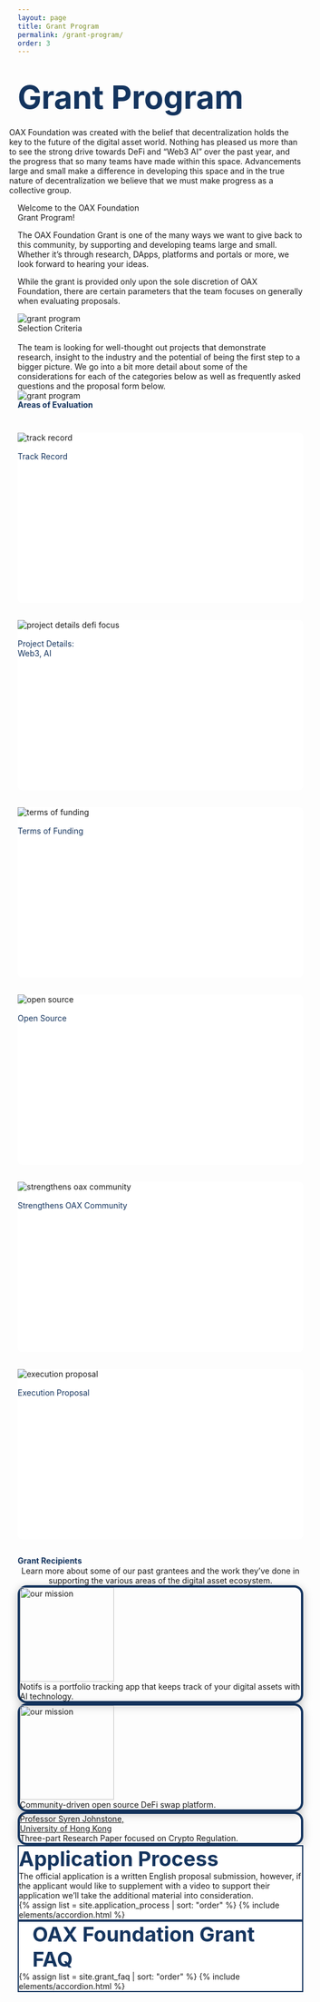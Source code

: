 ```yaml
---
layout: page
title: Grant Program
permalink: /grant-program/
order: 3
---
```

<div class="d-flex flex-column grant-hero" style="background-size: cover; justify-content: center;">
    <div class="container">
        <div class="d-flex d-flex flex-column flex-lg-row row flex-grow-1" style="z-index: 1; margin-left: 0">
            <h1 class="page-title blue1 w-100 w-lg-50">
                <div class="animate__animated animate__fadeInUp" style="color: #14345E; font-size: 56; font-weight: bold;">Grant Program</div>
            </h1>
        </div>
        <div class="d-flex flex-row flex-wrap anchors align-items-center grant-hero-sub" style="z-index: 1;">
            <p class="page-subheading col" style="margin-left: -15px;">OAX Foundation was created with the belief that decentralization holds the key to the future of the digital asset world. Nothing has pleased us more than to see the strong drive towards DeFi and “Web3 AI” over the past year, and the progress that so many teams have made within this space. Advancements large and small make a difference in developing this space and in the true nature of decentralization we believe that we must make progress as a collective group.
            </p>
        </div>
    </div>
</div>
<div id="welcome" class="bg-white pt-5 mt-5 sections" style="background: url('/assets/grant-program/bg3.jpg') no-repeat; background-size: cover;">
    <div class="section py-5">
        <div class="container">
            <div class="d-flex flex-column-reverse flex-lg-row row">
                <div class="d-flex flex-column col mt-5 mt-lg-0">
                    <div class="d-flex flex-row">
                        <div class="section--title style-2 mr-2">Welcome to the OAX Foundation</div>
                    </div>
                    <div class="d-flex flex-row align-items-center mb-4">
                        <div class="section--title style-2 mr-4">Grant Program!</div>
                    </div>
                    <div class="section--description style-2 mt-4" style="font-weight: 400;">
                        <p class="mb-4">The OAX Foundation Grant is one of the many ways we want to give back to this community, by supporting and developing teams large and small. Whether it’s through research, DApps, platforms and portals or more, we look forward to hearing your ideas.</p>
                        <p>While the grant is provided only upon the sole discretion of OAX Foundation, there are certain parameters that the team focuses on generally when evaluating proposals.</p>
                    </div>
                </div>
                <div class="col d-flex flex-row justify-content-center align-items-top ml-lg-0">                    
                    <img class="grant-welcome-img" src="{{ '/assets/grant-program/Grant-Page-block-1.png' }}" alt="grant program"/>
                </div>
            </div>
        </div>
    </div>
    <div class="section pb-5">
        <div class="container">            
            <div class="d-flex flex-column-reverse flex-lg-row-reverse">
                <div class="d-flex flex-column col justify-content-center mt-5 mt-lg-0 px-0">
                    <div class="section--title style-2 mr-2">Selection Criteria</div><br>
                    <div class="section--description style-2" style="font-weight: 400;">The team is looking for well-thought out projects that demonstrate research, insight to the industry and the potential of being the first step to a bigger picture. We go into a bit more detail about some of the considerations for each of the categories below as well as frequently asked questions and the proposal form below.
                    </div>
                </div>
                <div class="col d-flex flex-row justify-content-center align-items-top mt-5 ml-lg-0">
                    <img class="grant-welcome-img" src="{{ '/assets/grant-program/Grant-Page-block-2.png' }}" alt="grant program">                    
                </div>
            </div>
        </div>
    </div>
    <div class="py-5"></div>
</div>
<div id="areas-of-evaluation" class="sections py-5">
    <div></div>
    <div class="container section my-5 p-0">
        <div class="d-flex flex-row">
            <div class="d-flex flex-column col mt-5 mt-lg-0 mb-4 p-0">
                <div class="d-flex flex-row align-items-center" style="justify-content: center;">
                    <div class="section--title text-center text-lg-left" style="color: #14345E; font-weight: bold; line-height: 1.2;">Areas&nbsp;of&nbsp;Evaluation</div>
                </div>
                <div class="d-flex flex-row flex-wrap mt-5 mt-lg-5" style="padding-top: 40px">
                    <div class="col-12 col-lg-4 text-center">
                        <div class="d-flex justify-content-center align-items-center py-4" style="background-color: white; flex-direction: column; border-radius: 8px; min-height: 300px; margin-bottom: 30px;">
                            <img class="col-6 col-lg-6" src="{{ '/assets/grant-program/areas-of-evaluation/track-record.png' }}" alt="track record">
                            <div class="icon--caption" style="padding-top: 16px; color: #14345E">Track Record</div>
                        </div>                        
                    </div>
                    <div class="col-12 col-lg-4 text-center">
                        <div class="d-flex justify-content-center align-items-center py-4" style="background-color: white; flex-direction: column; border-radius: 8px; min-height: 300px; margin-bottom: 30px;">
                            <img class="col-6 col-lg-6" src="{{ '/assets/grant-program/areas-of-evaluation/project-details-defi-focus.png' }}" alt="project details defi focus">
                            <div class="icon--caption" style="padding-top: 16px; color: #14345E">Project Details:<br/>Web3, AI</div>
                        </div>
                    </div>
                    <div class="col-12 col-lg-4 text-center">
                        <div class="d-flex justify-content-center align-items-center py-4" style="background-color: white; flex-direction: column; border-radius: 8px; min-height: 300px; margin-bottom: 30px;">
                            <img class="col-6 col-lg-6" src="{{ '/assets/grant-program/areas-of-evaluation/terms-of-funding.png' }}" alt="terms of funding">
                            <div class="icon--caption" style="padding-top: 16px; color: #14345E">Terms of Funding</div>
                        </div>
                    </div>
                    <div class="col-12 col-lg-4 text-center">
                        <div class="d-flex justify-content-center align-items-center py-4" style="background-color: white; flex-direction: column; border-radius: 8px; min-height: 300px; margin-bottom: 30px;">
                            <img class="col-6 col-lg-6" src="{{ '/assets/grant-program/areas-of-evaluation/open-source.png' }}" alt="open source">
                            <div class="icon--caption" style="padding-top: 16px; color: #14345E">Open Source</div>
                        </div>
                    </div>
                    <div class="col-12 col-lg-4 text-center">
                        <div class="d-flex justify-content-center align-items-center py-4" style="background-color: white; flex-direction: column; border-radius: 8px; min-height: 300px; margin-bottom: 30px;">
                            <img class="col-6 col-lg-6" src="{{ '/assets/grant-program/areas-of-evaluation/strengthens-oax-community.png' }}" alt="strengthens oax community">
                            <div class="icon--caption" style="padding-top: 16px; color: #14345E">Strengthens OAX Community</div>
                        </div>
                    </div>
                    <div class="col-12 col-lg-4 text-center">
                        <div class="d-flex justify-content-center align-items-center py-4" style="background-color: white; flex-direction: column; border-radius: 8px; min-height: 300px; margin-bottom: 30px;">
                            <img class="col-6 col-lg-6" src="{{ '/assets/grant-program/areas-of-evaluation/execution-proposal.png' }}" alt="execution proposal">
                            <div class="icon--caption" style="padding-top: 16px; color: #14345E">Execution Proposal</div>
                        </div>
                    </div>
                </div>
            </div>
        </div>
    </div>
</div>
<div id="grant-recipients" class="sections py-5">
    <div></div>
    <div class="container section my-5 d-flex flex-column align-items-center">
        <div>
            <div class="col-12 d-flex flex-column mt-5 mt-lg-0 mb-4 p-0">
                <div class="d-flex flex-row align-items-center" style="justify-content: center;">
                    <div class="section--title text-center text-lg-left" style="color: #14345E; font-weight: bold; line-height: 1.2;">Grant Recipients</div>
                </div>
            </div>
        </div>        
        <div class="d-flex flex-column justify-content-center" style="width: 100%">
            <div class="col-12 pr-0 mb-5 bm-lg-0 d-flex justify-content-center p-0">
                <div class="section--description" style="max-width: 550px; text-align: center;">Learn more about some of our past grantees and the work they’ve done in supporting the various areas of the digital asset ecosystem.
                </div>
            </div>
            <div class="d-flex flex-column flex-lg-row" style="max-width: 700px;">
 <div class="col-12 col-lg-5 col-xl-6 d-flex flex-column gradient12 p-4 mx-0 mx-lg-2 text-center mb-5 mb-lg-0" style="border: 4px solid #14345E;
box-shadow: 0px 4px 16px rgba(0, 0, 0, 0.25); border-radius: 16px;">
                    <div>
                        <a href="https://www.notifs.co">
                            <img width="166px" src="{{ '/assets/notifs-logo.png' }}" alt="our mission">
                        </a>
                    </div>
                    <div class="font-14 pt-3 mt-1">Notifs is a portfolio tracking app that keeps track of your digital assets with AI technology.</div>
                </div>
                <div class="col-12 col-lg-5 col-xl-6 d-flex flex-column gradient12 p-4 mx-0 mx-lg-2 text-center mb-5 mb-lg-0" style="border: 4px solid #14345E;
box-shadow: 0px 4px 16px rgba(0, 0, 0, 0.25); border-radius: 16px;">
                    <div>
                        <a href="https://www.oax.org/2020/12/28/OAX-Foundation-Announces-Grant-to-IJS-Technologies.html">
                            <img width="166px" src="{{ '/assets/grant-program/IJS_Techologies_Logo_20190218_Black text_Tech_Font_IJS.Works_Gradient_1 copy_IJS-1.png' }}" alt="our mission">
                        </a>
                    </div>
                    <div class="font-14 pt-3 mt-1">Community-driven open source DeFi swap platform.</div>
                </div>
                <div class="col-12 col-lg-5 col-xl-6 d-flex flex-column gradient12 p-4 mx-0 mx-lg-2 text-center mb-5 mb-lg-0" style="border: 4px solid #14345E;
box-shadow: 0px 4px 16px rgba(0, 0, 0, 0.25); border-radius: 16px;">
                    <div>
                        <a href="https://www.oax.org/resources/">
                            <div class="font-26 font-weight-bold">Professor Syren Johnstone,</div>
                            <div class="font-18 blue1">University of Hong Kong</div>
                        </a>
                    </div>
                    <div class="font-14 pt-3 mt-1">Three-part Research Paper focused on Crypto Regulation.</div>
                </div>
            </div>            
        </div>
    </div>
</div>
<div class="py-5" style="background: linear-gradient(0.23deg, #FFFEFB 11.36%, #C7EBF1 130.86%);
">
    <div class="container px-3">
        <div class="row">
            <div class="offset-0 offset-lg-1 col-12 col-lg-10">
                <div class="group corner1 box-shadow4" style="border: 2px solid #14345E; background-color: white;">
                    <div class="group--title border-bottom pr-5 pb-3 pt-3 mx-4" style="color: #14345E; font-size: 36px; font-weight: 700; ">Application Process</div>
                    <div class="pb-3 pt-4 pl-4 pr-5">The official application is a written English proposal submission, however, if the applicant would like to supplement with a video to support their application we’ll take the additional material into consideration. 
                    </div>
                    <div class="pb-2 pt-4 px-4">
                        {% assign list = site.application_process | sort: "order" %}
                        {% include elements/accordion.html %}
                    </div>
                </div>
            </div>
        </div>
    </div>
    <div class="container px-3">
        <div class="row">
            <div class="offset-0 offset-lg-1 col-12 col-lg-10">
                <div class="group corner1 box-shadow4" style="border: 2px solid #14345E; background-color: white;">
                    <div class="group--title border-bottom pr-5 pb-3 pt-3" style="color: #14345E; font-size: 36px; font-weight: 700; margin-left: 1.5rem; margin-right: 3rem;">OAX Foundation Grant FAQ</div>
                    <div class="pb-2 pt-4 px-4">
                        {% assign list = site.grant_faq | sort: "order" %}
                        {% include elements/accordion.html %}
                    </div>
                </div>
            </div>
        </div>
    </div>
</div>
